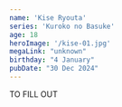 ```yaml
---
name: 'Kise Ryouta'
series: 'Kuroko no Basuke'
age: 18
heroImage: '/kise-01.jpg'
megaLink: "unknown"
birthday: "4 January"
pubDate: "30 Dec 2024"
---
```

TO FILL OUT